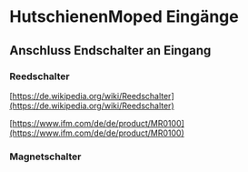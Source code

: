 # HutschienenMoped Eingänge

## Anschluss Endschalter an Eingang

### Reedschalter

[https://de.wikipedia.org/wiki/Reedschalter](https://de.wikipedia.org/wiki/Reedschalter)

[https://www.ifm.com/de/de/product/MR0100](https://www.ifm.com/de/de/product/MR0100)

### Magnetschalter

